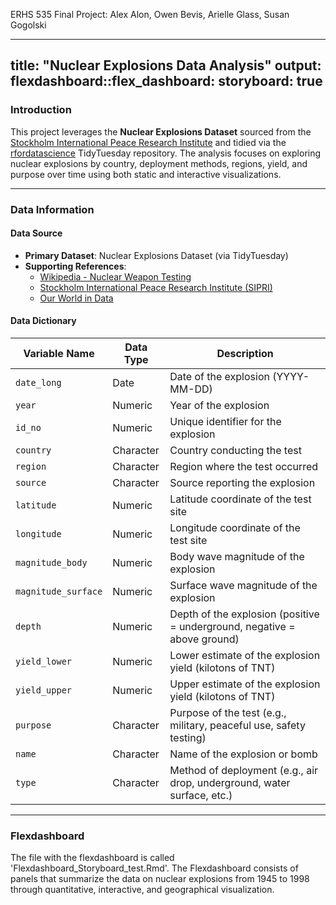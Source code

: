 ERHS 535 Final Project: Alex Alon, Owen Bevis, Arielle Glass, Susan Gogolski

---
title: "Nuclear Explosions Data Analysis"
output: 
  flexdashboard::flex_dashboard:
    storyboard: true
---

### Introduction

This project leverages the **Nuclear Explosions Dataset** sourced from the [Stockholm International Peace Research Institute](https://www.sipri.org/) and tidied via the [rfordatascience](https://github.com/rfordatascience/tidytuesday/tree/master/data/2019/2019-08-20) TidyTuesday repository. The analysis focuses on exploring nuclear explosions by country, deployment methods, regions, yield, and purpose over time using both static and interactive visualizations.

---

### Data Information

#### Data Source
- **Primary Dataset**: Nuclear Explosions Dataset (via TidyTuesday)
- **Supporting References**:
  - [Wikipedia - Nuclear Weapon Testing](https://en.wikipedia.org/wiki/Nuclear_weapon_testing)
  - [Stockholm International Peace Research Institute (SIPRI)](https://www.sipri.org/)
  - [Our World in Data](https://ourworldindata.org/)

#### Data Dictionary

| Variable Name          | Data Type   | Description                                                                 |
|-------------------------|-------------|-----------------------------------------------------------------------------|
| `date_long`            | Date        | Date of the explosion (YYYY-MM-DD)                                         |
| `year`                 | Numeric     | Year of the explosion                                                      |
| `id_no`                | Numeric     | Unique identifier for the explosion                                        |
| `country`              | Character   | Country conducting the test                                                |
| `region`               | Character   | Region where the test occurred                                             |
| `source`               | Character   | Source reporting the explosion                                             |
| `latitude`             | Numeric     | Latitude coordinate of the test site                                       |
| `longitude`            | Numeric     | Longitude coordinate of the test site                                      |
| `magnitude_body`       | Numeric     | Body wave magnitude of the explosion                                       |
| `magnitude_surface`    | Numeric     | Surface wave magnitude of the explosion                                    |
| `depth`                | Numeric     | Depth of the explosion (positive = underground, negative = above ground)   |
| `yield_lower`          | Numeric     | Lower estimate of the explosion yield (kilotons of TNT)                    |
| `yield_upper`          | Numeric     | Upper estimate of the explosion yield (kilotons of TNT)                    |
| `purpose`              | Character   | Purpose of the test (e.g., military, peaceful use, safety testing)         |
| `name`                 | Character   | Name of the explosion or bomb                                              |
| `type`                 | Character   | Method of deployment (e.g., air drop, underground, water surface, etc.)    |

---

### Flexdashboard

The file with the flexdashboard is called 'Flexdashboard_Storyboard_test.Rmd'. The Flexdashboard consists of panels that summarize the data on nuclear explosions from 1945 to 1998 through quantitative, interactive, and geographical visualization.

